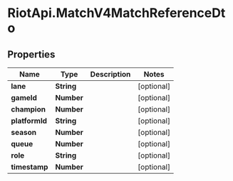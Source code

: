 # RiotApi.MatchV4MatchReferenceDto

## Properties
Name | Type | Description | Notes
------------ | ------------- | ------------- | -------------
**lane** | **String** |  | [optional] 
**gameId** | **Number** |  | [optional] 
**champion** | **Number** |  | [optional] 
**platformId** | **String** |  | [optional] 
**season** | **Number** |  | [optional] 
**queue** | **Number** |  | [optional] 
**role** | **String** |  | [optional] 
**timestamp** | **Number** |  | [optional] 


